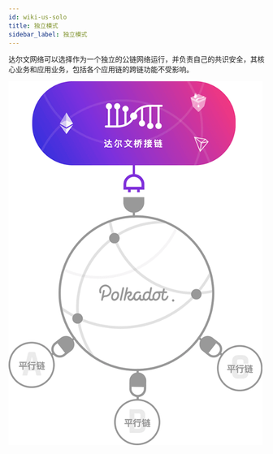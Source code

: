 ```yaml
---
id: wiki-us-solo
title: 独立模式 
sidebar_label: 独立模式
---
```


达尔文网络可以选择作为一个独立的公链网络运行，并负责自己的共识安全，其核心业务和应用业务，包括各个应用链的跨链功能不受影响。

<div style="max-width:500px;">

![Solo Mode](assets/solo-mode-cn.png)

</div>